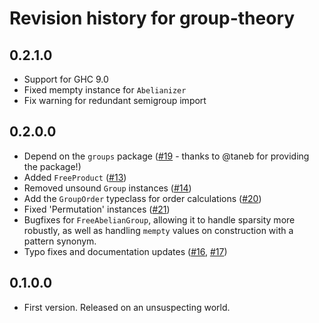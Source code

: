 # Revision history for group-theory

## 0.2.1.0

* Support for GHC 9.0
* Fixed mempty instance for `Abelianizer`
* Fix warning for redundant semigroup import

## 0.2.0.0

* Depend on the `groups` package ([#19](https://github.com/emilypi/group-theory/pull/19) - thanks to @taneb for providing the package!)
* Added `FreeProduct` ([#13](https://github.com/emilypi/group-theory/pull/13))
* Removed unsound `Group` instances ([#14](https://github.com/emilypi/group-theory/pull/14))
* Add the `GroupOrder` typeclass for order calculations ([#20](https://github.com/emilypi/group-theory/pull/20))
* Fixed 'Permutation' instances ([#21](https://github.com/emilypi/group-theory/pull/21))
* Bugfixes for `FreeAbelianGroup`, allowing it to handle sparsity more robustly, as well as handling
  `mempty` values on construction with a pattern synonym.
* Typo fixes and documentation updates ([#16](https://github.com/emilypi/group-theory/pull/16), [#17](https://github.com/emilypi/group-theory/pull/17))

## 0.1.0.0

* First version. Released on an unsuspecting world.
